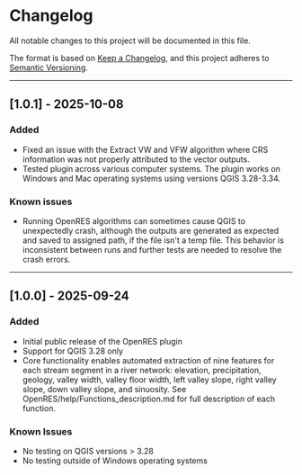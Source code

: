 # Changelog

All notable changes to this project will be documented in this file.

The format is based on [Keep a Changelog](https://keepachangelog.com),
and this project adheres to [Semantic Versioning](https://semver.org).

---
## [1.0.1] - 2025-10-08
### Added
- Fixed an issue with the Extract VW and VFW algorithm where CRS information was not properly attributed to the vector outputs.
- Tested plugin across various computer systems. The plugin works on Windows and Mac operating systems using versions QGIS 3.28-3.34.

### Known issues
- Running OpenRES algorithms can sometimes cause QGIS to unexpectedly crash, although the outputs are generated as expected and saved to assigned path, if the file isn't a temp file. This behavior is inconsistent between runs and further tests are needed to resolve the crash errors.
---

## [1.0.0] - 2025-09-24
### Added
- Initial public release of the OpenRES plugin
- Support for QGIS 3.28 only
- Core functionality enables automated extraction of nine features for each stream segment in a river network: 
elevation, precipitation, geology, valley width, valley floor width, left valley slope, right valley slope,
down valley slope, and sinuosity. See OpenRES/help/Functions_description.md for full description of each function.

### Known Issues
- No testing on QGIS versions > 3.28
- No testing outside of Windows operating systems



